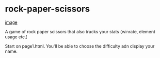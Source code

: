 # rock-paper-scissors
[image](images/Screenshot(RPS).png)

A game of rock paper scissors that also tracks your stats (winrate, element usage etc.)

Start on page1.html. You'll be able to choose the difficulty adn display your name. 
